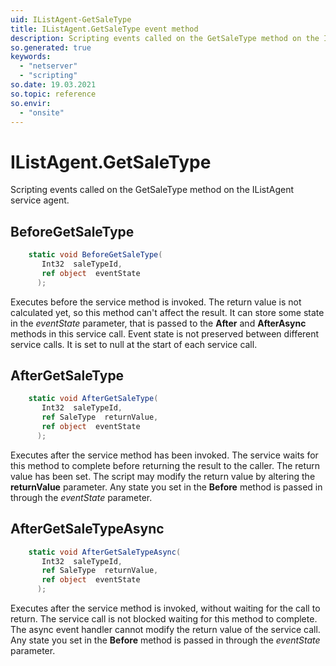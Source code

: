 ```yaml
---
uid: IListAgent-GetSaleType
title: IListAgent.GetSaleType event method
description: Scripting events called on the GetSaleType method on the IListAgent service agent.
so.generated: true
keywords:
  - "netserver"
  - "scripting"
so.date: 19.03.2021
so.topic: reference
so.envir:
  - "onsite"
---
```

# IListAgent.GetSaleType

Scripting events called on the <see cref='M:SuperOffice.CRM.Services.IListAgent.GetSaleType'>GetSaleType</see> method on the <see cref='IListAgent'>IListAgent</see>  service agent.

## BeforeGetSaleType
```cs
    static void BeforeGetSaleType(
       Int32  saleTypeId,
       ref object  eventState
      );
```
Executes before the service method is invoked.
The return value is not calculated yet, so this method can't affect the result.
It can store some state in the *eventState* parameter, that is passed to the **After** and **AfterAsync** methods in this service call.
Event state is not preserved between different service calls. It is set to null at the start of each service call.
## AfterGetSaleType
```cs
    static void AfterGetSaleType(
       Int32  saleTypeId,
       ref SaleType  returnValue,
       ref object  eventState
      );
```
Executes after the service method has been invoked. The service waits for this method to complete before returning the result to the caller.
The return value has been set. The script may modify the return value by altering the **returnValue** parameter.
Any state you set in the **Before** method is passed in through the *eventState* parameter.
## AfterGetSaleTypeAsync
```cs
    static void AfterGetSaleTypeAsync(
       Int32  saleTypeId,
       ref SaleType  returnValue,
       ref object  eventState
      );
```
Executes after the service method is invoked, without waiting for the call to return.
The service call is not blocked waiting for this method to complete.
The async event handler cannot modify the return value of the service call.
Any state you set in the **Before** method is passed in through the *eventState* parameter.

